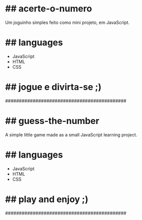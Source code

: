 # ## acerte-o-numero

Um joguinho simples feito como mini projeto, em JavaScript.

# ## languages
- JavaScript
- HTML
- CSS

# ## jogue e divirta-se ;)

############################################

# ## guess-the-number

A simple little game made as a small JavaScript learning project.

# ## languages
- JavaScript
- HTML
- CSS

# ## play and enjoy ;)

############################################
